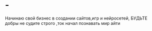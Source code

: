 # -
Начинаю свой бизнес в создании сайтов,игр и нейросетей, БУДЬТЕ добры не судите строго ,ток начал познавать мир  айти
